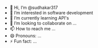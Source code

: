 - 👋 Hi, I’m @sudhakar317
- 👀 I’m interested in software development
- 🌱 I’m currently learning API's
- 💞️ I’m looking to collaborate on ...
- 📫 How to reach me ...
- 😄 Pronouns: ...
- ⚡ Fun fact: ...

<!---
sudhakar317/sudhakar317 is a ✨ special ✨ repository because its `README.md` (this file) appears on your GitHub profile.
You can click the Preview link to take a look at your changes.
--->
